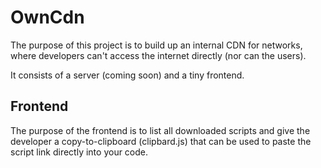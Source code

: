 # OwnCdn
The purpose of this project is to build up an internal CDN for networks, where
developers can't access the internet directly (nor can the users).

It consists of a server (coming soon) and a tiny frontend.

## Frontend
The purpose of the frontend is to list all downloaded scripts and give the
developer a copy-to-clipboard (clipbard.js) that can be used to paste the
script link directly into your code.
